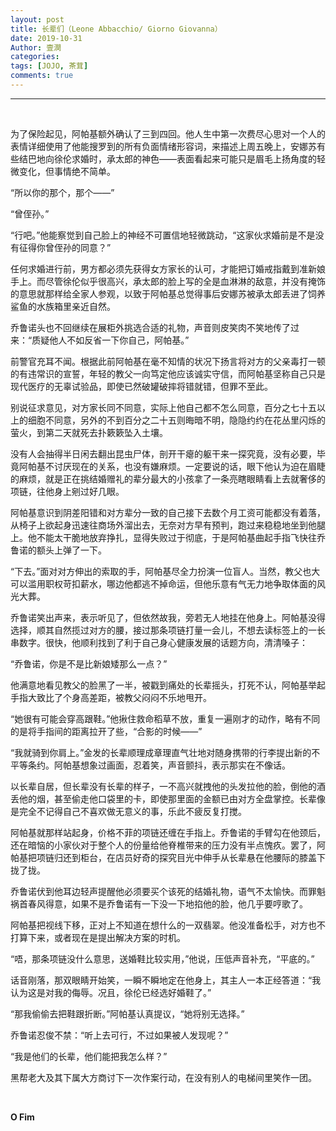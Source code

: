 ```yaml
---
layout: post
title: 长辈们（Leone Abbacchio/ Giorno Giovanna）
date: 2019-10-31
Author: 壹澗
categories: 
tags: [JOJO, 茶茸]
comments: true
--- 
```


***

<br/>

为了保险起见，阿帕基额外确认了三到四回。他人生中第一次费尽心思对一个人的表情详细使用了他能搜罗到的所有负面情绪形容词，来描述上周五晚上，安娜苏有些结巴地向徐伦求婚时，承太郎的神色——表面看起来可能只是眉毛上扬角度的轻微变化，但事情绝不简单。

“所以你的那个，那个——”

“曾侄孙。”

“行吧。”他能察觉到自己脸上的神经不可置信地轻微跳动，“这家伙求婚前是不是没有征得你曾侄孙的同意？”

任何求婚进行前，男方都必须先获得女方家长的认可，才能把订婚戒指戴到准新娘手上。而尽管徐伦似乎很高兴，承太郎的脸上写的全是血淋淋的敌意，并没有掩饰的意思就那样给全家人参观，以致于阿帕基总觉得事后安娜苏被承太郎丢进了饲养鲨鱼的水族箱里亲近自然。

乔鲁诺头也不回继续在展柜外挑选合适的礼物，声音则皮笑肉不笑地传了过来：“质疑他人不如反省一下你自己，阿帕基。”

前警官充耳不闻。根据此前阿帕基在毫不知情的状况下扬言将对方的父亲毒打一顿的有违常识的宣誓，年轻的教父一向笃定他应该诚实守信，而阿帕基坚称自己只是现代医疗的无辜试验品，即使已然破罐破摔将错就错，但罪不至此。

别说征求意见，对方家长同不同意，实际上他自己都不怎么同意，百分之七十五以上的细胞不同意，另外的不到百分之二十五则晦暗不明，隐隐约约在花丛里闪烁的萤火，到第二天就死去扑簌簌坠入土壤。

没有人会抽得半日闲去翻出昆虫尸体，剖开干瘪的躯干来一探究竟，没有必要，毕竟阿帕基不讨厌现在的关系，也没有嫌麻烦。一定要说的话，眼下他认为迫在眉睫的麻烦，就是正在挑结婚赠礼的辈分最大的小孩拿了一条亮瞎眼睛看上去就奢侈的项链，往他身上剜过好几眼。

阿帕基意识到阴差阳错和对方辈分一致的自己接下去数个月工资可能都没有着落，从椅子上欲起身迅速往商场外溜出去，无奈对方早有预判，跑过来稳稳地坐到他腿上。他不能太干脆地放弃挣扎，显得失败过于彻底，于是阿帕基曲起手指飞快往乔鲁诺的额头上弹了一下。

“下去。”面对对方伸出的索取的手，阿帕基尽全力扮演一位盲人。当然，教父也大可以滥用职权苛扣薪水，哪边他都逃不掉命运，但他乐意有气无力地争取体面的风光大葬。

乔鲁诺笑出声来，表示听见了，但依然故我，旁若无人地挂在他身上。阿帕基没得选择，顺其自然揽过对方的腰，接过那条项链打量一会儿，不想去读标签上的一长串数字。很快，他顺利找到了利于自己身心健康发展的话题方向，清清嗓子：

“乔鲁诺，你是不是比新娘矮那么一点？”

他满意地看见教父的脸黑了一半，被戳到痛处的长辈摇头，打死不认，阿帕基举起手指大致比了个身高差距，被教父闷闷不乐地甩开。

“她很有可能会穿高跟鞋。”他揪住救命稻草不放，重复一遍刚才的动作，略有不同的是将手指间的距离拉开了些，“合影的时候——”

“我就骑到你肩上。”金发的长辈顺理成章理直气壮地对随身携带的行李提出新的不平等条约。阿帕基想象过画面，忍着笑，声音颤抖，表示那实在不像话。

以长辈自居，但长辈没有长辈的样子，一不高兴就拽他的头发拉他的脸，倒他的酒丢他的烟，甚至偷走他口袋里的卡，即使那里面的金额已由对方全盘掌控。长辈像是完全不记得自己不喜欢做无意义的事，乐此不疲反复打搅。

阿帕基就那样站起身，价格不菲的项链还缠在手指上。乔鲁诺的手臂勾在他颈后，还在暗恼的小家伙对于整个人的份量给他脊椎带来的压力没有半点愧疚。罢了，阿帕基把项链归还到柜台，在店员好奇的探究目光中伸手从长辈悬在他腰际的膝盖下拢了拢。

乔鲁诺伏到他耳边轻声提醒他必须要买个该死的结婚礼物，语气不太愉快。而罪魁祸首春风得意，如果不是乔鲁诺有一下没一下地掐他的脸，他几乎要哼歌了。

阿帕基把视线下移，正对上不知道在想什么的一双翡翠。他没准备松手，对方也不打算下来，或者现在是提出解决方案的时机。

“唔，那条项链没什么意思，送婚鞋比较实用，”他说，压低声音补充，“平底的。”

话音刚落，那双眼睛开始笑，一瞬不瞬地定在他身上，其主人一本正经答道：“我认为这是对我的侮辱。况且，徐伦已经选好婚鞋了。”

“那我偷偷去把鞋跟折断。”阿帕基认真提议，“她将别无选择。”

乔鲁诺忍俊不禁：“听上去可行，不过如果被人发现呢？”

“我是他们的长辈，他们能把我怎么样？”

黑帮老大及其下属大方商讨下一次作案行动，在没有别人的电梯间里笑作一团。

<br/>

**O Fim**